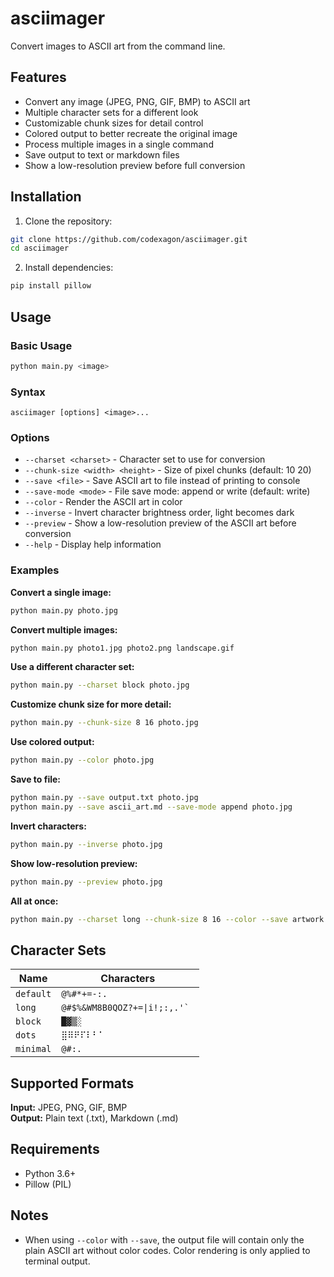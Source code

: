 # asciimager

Convert images to ASCII art from the command line.

## Features

- Convert any image (JPEG, PNG, GIF, BMP) to ASCII art
- Multiple character sets for a different look
- Customizable chunk sizes for detail control
- Colored output to better recreate the original image
- Process multiple images in a single command
- Save output to text or markdown files
- Show a low-resolution preview before full conversion

## Installation

1. Clone the repository:
```bash
git clone https://github.com/codexagon/asciimager.git
cd asciimager
```

2. Install dependencies:
```bash
pip install pillow
```

## Usage

### Basic Usage
```bash
python main.py <image>
```

### Syntax
```
asciimager [options] <image>...
```

### Options

- `--charset <charset>` - Character set to use for conversion
- `--chunk-size <width> <height>` - Size of pixel chunks (default: 10 20)
- `--save <file>` - Save ASCII art to file instead of printing to console
- `--save-mode <mode>` - File save mode: append or write (default: write)
- `--color` - Render the ASCII art in color
- `--inverse` - Invert character brightness order, light becomes dark
- `--preview` - Show a low-resolution preview of the ASCII art before conversion
- `--help` - Display help information

### Examples

**Convert a single image:**
```bash
python main.py photo.jpg
```

**Convert multiple images:**
```bash
python main.py photo1.jpg photo2.png landscape.gif
```

**Use a different character set:**
```bash
python main.py --charset block photo.jpg
```

**Customize chunk size for more detail:**
```bash
python main.py --chunk-size 8 16 photo.jpg
```

**Use colored output:**
```bash
python main.py --color photo.jpg
```

**Save to file:**
```bash
python main.py --save output.txt photo.jpg
python main.py --save ascii_art.md --save-mode append photo.jpg
```

**Invert characters:**
```bash
python main.py --inverse photo.jpg
```

**Show low-resolution preview:**
```bash
python main.py --preview photo.jpg
```

**All at once:**
```bash
python main.py --charset long --chunk-size 8 16 --color --save artwork.txt --inverse --preview photo1.jpg photo2.png
```

## Character Sets

| Name | Characters |
|------|------------|
| `default` | `@%#*+=-:. ` |
| `long` | ``@#$%&WM8B0QOZ?+=\|i!;:,.'` `` |
| `block` | `█▓▒░ ` |
| `dots` | `⣿⠿⠟⠏⠇⠃⠁⠀` |
| `minimal` | `@#:. ` |

## Supported Formats

**Input:** JPEG, PNG, GIF, BMP  
**Output:** Plain text (.txt), Markdown (.md)

## Requirements

- Python 3.6+
- Pillow (PIL)

## Notes
- When using `--color` with `--save`, the output file will contain only the plain ASCII art without color codes. Color rendering is only applied to terminal output.